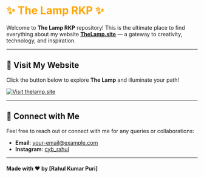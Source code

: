 # <span style="color: #FFA500;">✨ The Lamp RKP ✨</span>

Welcome to **The Lamp RKP** repository! This is the ultimate place to find everything about my website **[TheLamp.site](https://thelamp.site)** — a gateway to creativity, technology, and inspiration.

---

## 🚀 Visit My Website  
Click the button below to explore **The Lamp** and illuminate your path!  

[![Visit thelamp.site](https://img.shields.io/badge/Visit-TheLamp.site-orange?style=for-the-badge&logo=firefox)](https://thelamp.site)

---

## 🌟 Connect with Me  
Feel free to reach out or connect with me for any queries or collaborations:  
- **Email**: [your-email@example.com](mailto:contact@thelamp.site)  
- **Instagram**: [cyb_rahul](https://instagram.com/cyb_rahul)

---

#### Made with ❤️ by [Rahul Kumar Puri]
